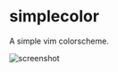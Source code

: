 # simplecolor

A simple vim colorscheme.

![screenshot](http://f.cl.ly/items/1R2T0G1X3n2p1P3m272C/Screen%20Shot%202012-05-14%20at%2011.39.37%20AM.png "simplecolor")

